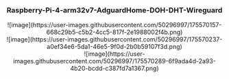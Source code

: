 <h3 align="center">Raspberry-Pi-4-arm32v7-AdguardHome-DOH-DHT-Wireguard</h3>

<div align="center">
  ![image](https://user-images.githubusercontent.com/50296997/175570157-668c29b5-c5b2-4cc5-817f-2e1988002f4b.png)
</div>
<div align="center">
  ![image](https://user-images.githubusercontent.com/50296997/175570237-a0ef34e6-5da1-46e5-9f0d-2b0b59107f3d.png)
</div>
<div align="center">
  ![image](https://user-images.githubusercontent.com/50296997/175570289-6f9ada4d-2a93-4b20-bcdd-c387fd7a1367.png)
</div>
